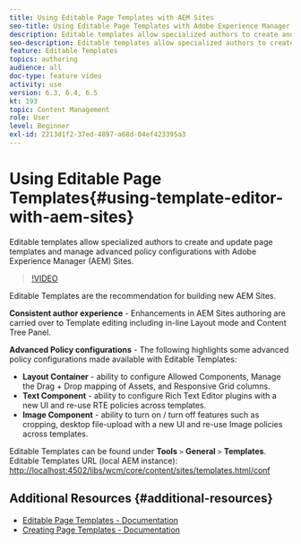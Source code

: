 ```yaml
---
title: Using Editable Page Templates with AEM Sites
seo-title: Using Editable Page Templates with Adobe Experience Manager Sites
description: Editable templates allow specialized authors to create and update page templates and manage advanced policy configurations with AEM Sites.
seo-description: Editable templates allow specialized authors to create and update page templates and manage advanced policy configurations with Adobe Experience Manager Sites.
feature: Editable Templates
topics: authoring
audience: all
doc-type: feature video
activity: use
version: 6.3, 6.4, 6.5
kt: 193
topic: Content Management
role: User
level: Beginner
exl-id: 2213d1f2-37ed-4897-a68d-04ef423395a3
---
```

# Using Editable Page Templates{#using-template-editor-with-aem-sites}

Editable templates allow specialized authors to create and update page templates and manage advanced policy configurations with Adobe Experience Manager (AEM) Sites.

>[!VIDEO](https://video.tv.adobe.com/v/326784/?quality=12&learn=on)

Editable Templates are the recommendation for building new AEM Sites.

**Consistent author experience** - Enhancements in AEM Sites authoring are carried over to Template editing including in-line Layout mode and Content Tree Panel.

**Advanced Policy configurations** - The following highlights some advanced policy configurations made available with Editable Templates:

* **Layout Container** - ability to configure Allowed Components, Manage the Drag + Drop mapping of Assets, and Responsive Grid columns.
* **Text Component** - ability to configure Rich Text Editor plugins with a new UI and re-use RTE policies across templates.
* **Image Component** - ability to turn on / turn off features such as cropping, desktop file-upload with a new UI and re-use Image policies across templates.

Editable Templates can be found under **Tools** `>` **General** `>` **Templates**.  
Editable Templates URL (local AEM instance): [http://localhost:4502/libs/wcm/core/content/sites/templates.html/conf](http://localhost:4502/libs/wcm/core/content/sites/templates.html/conf)

## Additional Resources {#additional-resources}

* [Editable Page Templates - Documentation](https://experienceleague.adobe.com/docs/experience-manager-65/developing/platform/templates/page-templates-editable.html)
* [Creating Page Templates - Documentation](https://experienceleague.adobe.com/docs/experience-manager-65/authoring/siteandpage/templates.html)

